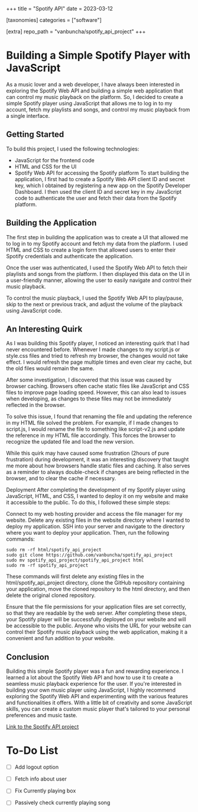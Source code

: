 +++
title = "Spotify API"
date = 2023-03-12

[taxonomies]
categories = ["software"]

[extra]
repo_path = "vanbuncha/spotify_api_project"
+++
# Building a Simple Spotify Player with JavaScript
As a music lover and a web developer, I have always been interested in exploring the Spotify Web API and building a simple web application that can control my music playback on the platform. So, I decided to create a simple Spotify player using JavaScript that allows me to log in to my account, fetch my playlists and songs, and control my music playback from a single interface.

## Getting Started
To build this project, I used the following technologies:

- JavaScript for the frontend code
- HTML and CSS for the UI
- Spotify Web API for accessing the Spotify platform
To start building the application, I first had to create a Spotify Web API client ID and secret key, which I obtained by registering a new app on the Spotify Developer Dashboard. I then used the client ID and secret key in my JavaScript code to authenticate the user and fetch their data from the Spotify platform.

## Building the Application
The first step in building the application was to create a UI that allowed me to log in to my Spotify account and fetch my data from the platform. I used HTML and CSS to create a login form that allowed users to enter their Spotify credentials and authenticate the application.

Once the user was authenticated, I used the Spotify Web API to fetch their playlists and songs from the platform. I then displayed this data on the UI in a user-friendly manner, allowing the user to easily navigate and control their music playback.

To control the music playback, I used the Spotify Web API to play/pause, skip to the next or previous track, and adjust the volume of the playback using JavaScript code.
## An Interesting Quirk
As I was building this Spotify player, I noticed an interesting quirk that I had never encountered before. Whenever I made changes to my script.js or style.css files and tried to refresh my browser, the changes would not take effect. I would refresh the page multiple times and even clear my cache, but the old files would remain the same.

After some investigation, I discovered that this issue was caused by browser caching. Browsers often cache static files like JavaScript and CSS files to improve page loading speed. However, this can also lead to issues when developing, as changes to these files may not be immediately reflected in the browser.

To solve this issue, I found that renaming the file and updating the reference in my HTML file solved the problem. For example, if I made changes to script.js, I would rename the file to something like script-v2.js and update the reference in my HTML file accordingly. This forces the browser to recognize the updated file and load the new version.

While this quirk may have caused some frustration (2hours of pure frustration) during development, it was an interesting discovery that taught me more about how browsers handle static files and caching. It also serves as a reminder to always double-check if changes are being reflected in the browser, and to clear the cache if necessary.

Deployment
After completing the development of my Spotify player using JavaScript, HTML, and CSS, I wanted to deploy it on my website and make it accessible to the public. To do this, I followed these simple steps:

Connect to my web hosting provider and access the file manager for my website.
Delete any existing files in the website directory where I wanted to deploy my application.
SSH into your server and navigate to the directory where you want to deploy your application. Then, run the following commands:
```
sudo rm -rf html/spotify_api_project
sudo git clone https://github.com/vanbuncha/spotify_api_project
sudo mv spotify_api_project/spotify_api_project html
sudo rm -rf spotify_api_project
```
These commands will first delete any existing files in the html/spotify_api_project directory, clone the GitHub repository containing your application, move the cloned repository to the html directory, and then delete the original cloned repository.

Ensure that the file permissions for your application files are set correctly, so that they are readable by the web server.
After completing these steps, your Spotify player will be successfully deployed on your website and will be accessible to the public. Anyone who visits the URL for your website can control their Spotify music playback using the web application, making it a convenient and fun addition to your website.

## Conclusion
Building this simple Spotify player was a fun and rewarding experience. I learned a lot about the Spotify Web API and how to use it to create a seamless music playback experience for the user. If you're interested in building your own music player using JavaScript, I highly recommend exploring the Spotify Web API and experimenting with the various features and functionalities it offers. With a little bit of creativity and some JavaScript skills, you can create a custom music player that's tailored to your personal preferences and music taste.

<a href="https://vanguyen.info/spotify_api_project/">Link to the Spotify API project</a>

# To-Do List

- [ ] Add logout option
- [ ] Fetch info about user
- [ ] Fix Currently playing box
- [ ] Passively check currently playing song

